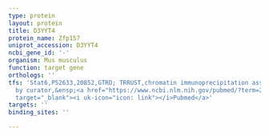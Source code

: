 ```yaml
---
type: protein
layout: protein
title: D3YYT4
protein_name: Zfp157
uniprot_accession: D3YYT4
ncbi_gene_id: '-'
organism: Mus musculus
function: target gene
orthologs: ''
tfs: 'Stat6,P52633,20852,GTRD; TRRUST,chromatin immunoprecipitation assay; inferred
  by curator,&ensp;<a href="https://www.ncbi.nlm.nih.gov/pubmed/?term=29087512%5Buid%5D+OR+27924024%5Buid%5D+OR+23315963%5Buid%5D"
  target="_blank"><i uk-icon="icon: link"></i>Pubmed</a>'
targets: ''
binding_sites: ''

---
```

